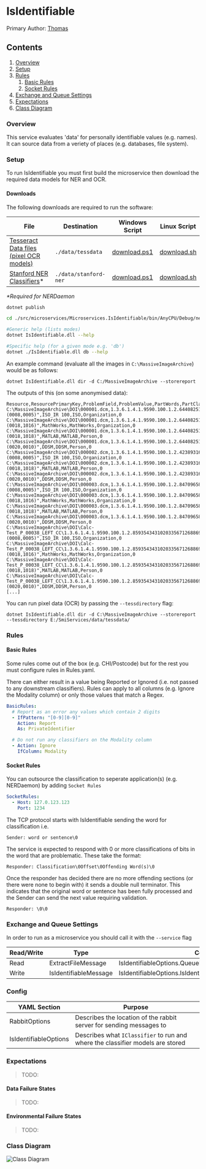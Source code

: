 ﻿# IsIdentifiable

Primary Author: [Thomas](https://github.com/tznind)

## Contents
 1. [Overview](#overview)
 1. [Setup](#setup)
 1. [Rules](#rules) 
    1. [Basic Rules](#basic-rules) 
    2. [Socket Rules](#socket-rules) 
 1. [Exchange and Queue Settings](#exchange-and-queue-settings)
 1. [Expectations](#expectations)
 1. [Class Diagram](#class-diagram)

### Overview
This service evaluates 'data' for personally identifiable values (e.g. names).  It can source data from a veriety of places (e.g. databases, file system).

### Setup

To run IsIdentifiable you must first build the microservice then download the required data models for NER and OCR.

#### Downloads

The following downloads are required to run the software:

| File     | Destination |  Windows Script |  Linux Script  |
|----------|-------------|-------- |------|
| [Tesseract Data files (pixel OCR models)](https://github.com/tesseract-ocr/tessdata/raw/master/eng.traineddata) | `./data/tessdata` |  [download.ps1](../../../data/tessdata/download.ps1)|  [download.sh](../../../data/tessdata/download.sh)|
| [Stanford NER Classifiers](http://nlp.stanford.edu/software/stanford-ner-2016-10-31.zip)*    |  `./data/stanford-ner`     | [download.ps1](../../../data/stanford-ner/download.ps1)  | [download.sh](../../../data/stanford-ner/download.sh) |

_*Required for NERDaemon_
 

```bash
dotnet publish

cd ./src/microservices/Microservices.IsIdentifiable/bin/AnyCPU/Debug/netcoreapp2.2/

#Generic help (lists modes)
dotnet IsIdentifiable.dll --help

#Specific help (for a given mode e.g. 'db')
dotnet ./IsIdentifiable.dll db --help
```

An example command (evaluate all the images in `C:\MassiveImageArchive`) would be as follows:

```
dotnet IsIdentifiable.dll dir -d C:/MassiveImageArchive --storereport
```

The outputs of this (on some anonymised data):

```
Resource,ResourcePrimaryKey,ProblemField,ProblemValue,PartWords,PartClassifications,PartOffsets
C:\MassiveImageArchive\DOI\000001.dcm,1.3.6.1.4.1.9590.100.1.2.64408251011211630124074907290278463475,"(0008,0005)",ISO_IR 100,ISO,Organization,0
C:\MassiveImageArchive\DOI\000001.dcm,1.3.6.1.4.1.9590.100.1.2.64408251011211630124074907290278463475,"(0018,1016)",MathWorks,MathWorks,Organization,0
C:\MassiveImageArchive\DOI\000001.dcm,1.3.6.1.4.1.9590.100.1.2.64408251011211630124074907290278463475,"(0018,1018)",MATLAB,MATLAB,Person,0
C:\MassiveImageArchive\DOI\000001.dcm,1.3.6.1.4.1.9590.100.1.2.64408251011211630124074907290278463475,"(0020,0010)",DDSM,DDSM,Person,0
C:\MassiveImageArchive\DOI\000002.dcm,1.3.6.1.4.1.9590.100.1.2.423893162212842428532864042250901777433,"(0008,0005)",ISO_IR 100,ISO,Organization,0
C:\MassiveImageArchive\DOI\000002.dcm,1.3.6.1.4.1.9590.100.1.2.423893162212842428532864042250901777433,"(0018,1018)",MATLAB,MATLAB,Person,0
C:\MassiveImageArchive\DOI\000002.dcm,1.3.6.1.4.1.9590.100.1.2.423893162212842428532864042250901777433,"(0020,0010)",DDSM,DDSM,Person,0
C:\MassiveImageArchive\DOI\000003.dcm,1.3.6.1.4.1.9590.100.1.2.84709658512632788123980174250729731712,"(0008,0005)",ISO_IR 100,ISO,Organization,0
C:\MassiveImageArchive\DOI\000003.dcm,1.3.6.1.4.1.9590.100.1.2.84709658512632788123980174250729731712,"(0018,1016)",MathWorks,MathWorks,Organization,0
C:\MassiveImageArchive\DOI\000003.dcm,1.3.6.1.4.1.9590.100.1.2.84709658512632788123980174250729731712,"(0018,1018)",MATLAB,MATLAB,Person,0
C:\MassiveImageArchive\DOI\000003.dcm,1.3.6.1.4.1.9590.100.1.2.84709658512632788123980174250729731712,"(0020,0010)",DDSM,DDSM,Person,0
C:\MassiveImageArchive\DOI\Calc-Test_P_00038_LEFT_CC\1.3.6.1.4.1.9590.100.1.2.85935434310203356712688695661986996009\1.3.6.1.4.1.9590.100.1.2.374115997511889073021386151921807063992\000000.dcm,1.3.6.1.4.1.9590.100.1.2.289923739312470966435676008311959891294,"(0008,0005)",ISO_IR 100,ISO,Organization,0
C:\MassiveImageArchive\DOI\Calc-Test_P_00038_LEFT_CC\1.3.6.1.4.1.9590.100.1.2.85935434310203356712688695661986996009\1.3.6.1.4.1.9590.100.1.2.374115997511889073021386151921807063992\000000.dcm,1.3.6.1.4.1.9590.100.1.2.289923739312470966435676008311959891294,"(0018,1016)",MathWorks,MathWorks,Organization,0
C:\MassiveImageArchive\DOI\Calc-Test_P_00038_LEFT_CC\1.3.6.1.4.1.9590.100.1.2.85935434310203356712688695661986996009\1.3.6.1.4.1.9590.100.1.2.374115997511889073021386151921807063992\000000.dcm,1.3.6.1.4.1.9590.100.1.2.289923739312470966435676008311959891294,"(0018,1018)",MATLAB,MATLAB,Person,0
C:\MassiveImageArchive\DOI\Calc-Test_P_00038_LEFT_CC\1.3.6.1.4.1.9590.100.1.2.85935434310203356712688695661986996009\1.3.6.1.4.1.9590.100.1.2.374115997511889073021386151921807063992\000000.dcm,1.3.6.1.4.1.9590.100.1.2.289923739312470966435676008311959891294,"(0020,0010)",DDSM,DDSM,Person,0
[...]
```

You can run pixel data (OCR) by passing the `--tessdirectory` flag:

```
dotnet IsIdentifiable.dll dir -d C:\MassiveImageArchive --storereport --tessdirectory E:/SmiServices/data/tessdata/
```

### Rules

#### Basic Rules

Some rules come out of the box (e.g. CHI/Postcode) but for the rest you must configure rules in Rules.yaml.

There can either result in a value being Reported or Ignored (i.e. not passed to any downstream classifiers).  Rules can apply to all columns (e.g. Ignore the Modality column) or only those values that match a Regex.

```yaml
BasicRules: 
  # Report as an error any values which contain 2 digits
  - IfPattern: "[0-9][0-9]"
    Action: Report
    As: PrivateIdentifier

  # Do not run any classifiers on the Modality column
  - Action: Ignore
    IfColumn: Modality
```

#### Socket Rules

You can outsource the classification to seperate application(s) (e.g. NERDaemon) by adding `Socket Rules`

```yaml
SocketRules:   
  - Host: 127.0.123.123
    Port: 1234
```

The TCP protocol starts with IsIdentifiable sending the word for classification i.e.

```
Sender: word or sentence\0
```

The service is expected to respond with 0 or more classifications of bits in the word that are problematic.  These take the format:

```
Responder: Classification\0Offset\0Offending Word(s)\0
```

Once the responder has decided there are no more offending sections (or there were none to begin with) it sends a double null terminator.  This indicates that the original word or sentence has been fully processed and the Sender can send the next value requiring validation.

```
Responder: \0\0
```

### Exchange and Queue Settings

In order to run as a microservice you should call it with the `--service` flag

| Read/Write | Type | Config setting |
| ------------- | ------------- |------------- |
| Read | ExtractFileMessage | IsIdentifiableOptions.QueueName |
| Write | IsIdentifiableMessage | IsIdentifiableOptions.IsIdentifiableProducerOptions.ExchangeName |

### Config

| YAML Section  | Purpose |
| ------------- | ------------- |
| RabbitOptions | Describes the location of the rabbit server for sending messages to |
| IsIdentifiableOptions | Describes what `IClassifier` to run and where the classifier models are stored |

### Expectations

> TODO: 

#### Data Failure States

> TODO: 

#### Environmental Failure States
 
> TODO: 

### Class Diagram
![Class Diagram](./IsIdentifiable.png)
